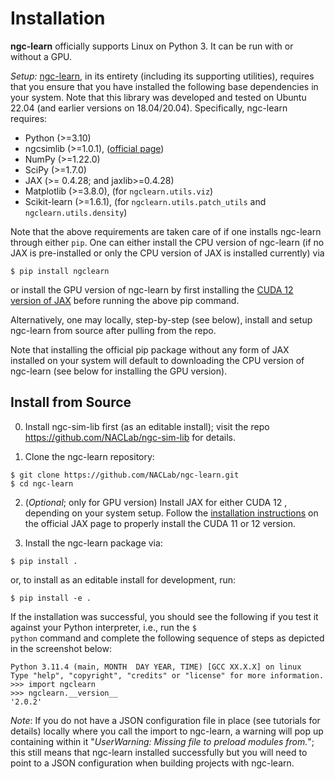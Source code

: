 # Installation

**ngc-learn** officially supports Linux on Python 3. It can be run with or
without a GPU.

<i>Setup:</i> <a href="https://github.com/NACLab/ngc-learn">ngc-learn</a>,
in its entirety (including its supporting utilities),
requires that you ensure that you have installed the following base dependencies in
your system. Note that this library was developed and tested on Ubuntu 22.04 (and earlier versions on 18.04/20.04).
Specifically, ngc-learn requires:
* Python (>=3.10)
* ngcsimlib (>=1.0.1), (<a href="https://github.com/NACLab/ngc-sim-lib">official page</a>)
* NumPy (>=1.22.0)
* SciPy (>=1.7.0)
* JAX (>= 0.4.28; and jaxlib>=0.4.28) <!--(tested for cuda 11.8)-->
* Matplotlib (>=3.8.0), (for `ngclearn.utils.viz`)
* Scikit-learn (>=1.6.1), (for `ngclearn.utils.patch_utils` and `ngclearn.utils.density`)

Note that the above requirements are taken care of if one installs ngc-learn
through either `pip`. One can either install the CPU version of ngc-learn (if no JAX is
pre-installed or only the CPU version of JAX is installed currently) via
```console
$ pip install ngclearn
```

or install the GPU version of ngc-learn by first installing the
<a href="https://jax.readthedocs.io/en/latest/installation.html">CUDA 12
version of JAX</a> before running the above pip command.

Alternatively, one may locally, step-by-step (see below), install and setup
ngc-learn from source after pulling from the repo.

Note that installing the official pip package without any form of JAX installed
on your system will default to downloading the CPU version of ngc-learn (see
below for installing the GPU version).

## Install from Source

0. Install ngc-sim-lib first (as an editable install); visit the repo 
https://github.com/NACLab/ngc-sim-lib for details.

1. Clone the ngc-learn repository:
```console
$ git clone https://github.com/NACLab/ngc-learn.git
$ cd ngc-learn
```

2. (<i>Optional</i>; only for GPU version) Install JAX for either CUDA 12 , depending
   on your system setup. Follow the
   <a href="https://jax.readthedocs.io/en/latest/installation.html">installation instructions</a>
   on the official JAX page to properly install the CUDA 11 or 12 version.

<!--
3. (<i>Optional</i>) Install, a pre-package installation step (for only the
   non-ngclearn dependencies), the base requirements (and a few extras for building
   the docs) with:
```console
$ pip install -r requirements.txt
```
-->

3. Install the ngc-learn package via:
```console
$ pip install .
```
or, to install as an editable install for development, run:
```console
$ pip install -e .
```

If the installation was successful, you should see the following if you test
it against your Python interpreter, i.e., run the <code>$ python</code> command
and complete the following sequence of steps as depicted in the screenshot below:<br>
<!--<img src="images/test_ngclearn_install.png" width="512">-->

```console
Python 3.11.4 (main, MONTH  DAY YEAR, TIME) [GCC XX.X.X] on linux
Type "help", "copyright", "credits" or "license" for more information.
>>> import ngclearn
>>> ngclearn.__version__
'2.0.2'
```

<i>Note</i>: If you do not have a JSON configuration file in place (see tutorials
for details) locally where you call the import to ngc-learn, a warning will pop
up containing within it "<i>UserWarning: Missing file to preload modules from.</i>";
this still means that ngc-learn installed successfully but you will need to
point to a JSON configuration when building projects with ngc-learn.


